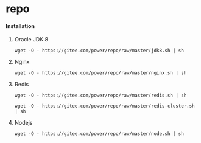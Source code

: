 # repo

#### Installation

1.  Oracle JDK 8

    `wget -O - https://gitee.com/power/repo/raw/master/jdk8.sh | sh`
2.  Nginx

    `wget -O - https://gitee.com/power/repo/raw/master/nginx.sh | sh`
3.  Redis

    `wget -O - https://gitee.com/power/repo/raw/master/redis.sh | sh`

    `wget -O - https://gitee.com/power/repo/raw/master/redis-cluster.sh | sh`
4. Nodejs

    `wget -O - https://gitee.com/power/repo/raw/master/node.sh | sh`